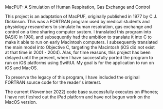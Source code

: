 MacPUF: A Simulation of Human Respiration, Gas Exchange and Control

This project is an adaptation of MacPUF, originally published in 1977 by C.J. Dickinson.  This was a FORTRAN program used by medical students and physiology researchers to simulate human respiration, gas exchange and control on a time sharing computer system.  I translated this program into BASIC in 1980, and subsequently had the ambition to translate it into C to make it able to run on early Macintosh computers.  I subsequently translated the main model into Objective C, targeting the Macintosh (iOS did not exist at that time in 2001 - 2004).  Alas, for time reasons, this project has been delayed until the present, when I have successfully ported the program to run on iOS platforms using SwiftUI. My goal is for the application to run on iOS and MacOS.

To preserve the legacy of this program, I have included the original FORTRAN source code for the reader's interest.

The current (November 2022) code base successfully executes on iPhones;  I have not fleshed out the iPad platform and have not begun work on the MacOS version.

